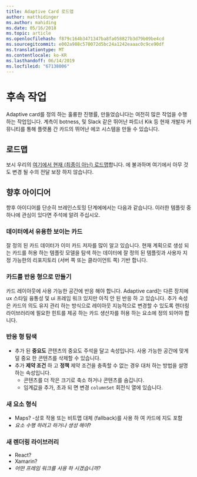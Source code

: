 ```yaml
---
title: Adaptive Card 로드맵
author: matthidinger
ms.author: mahiding
ms.date: 05/16/2018
ms.topic: article
ms.openlocfilehash: f879c164b3471347ba8fa058827b3d79b09be4cd
ms.sourcegitcommit: e002a988c570072d5bc24a1242eaaac0c9ce90df
ms.translationtype: MT
ms.contentlocale: ko-KR
ms.lasthandoff: 06/14/2019
ms.locfileid: "67138006"
---
```

# <a name="future-work"></a>후속 작업

Adaptive card를 정의 하는 훌륭한 진행률, 만들었습니다는 여전히 많은 작업을 수행 하는 작업입니다. 계측이 botness, 및 Slack 같은 뛰어난 파트너 Kik 등 현재 개발자 커뮤니티를 통해 플랫폼 간 카드의 뛰어난 에코 시스템을 만들 수 있습니다.

## <a name="roadmap"></a>로드맵

보시 우리의 [여기에서 현재 (최종이 아닌) 로드맵](https://portal.productboard.com/adaptivecards/1-adaptive-cards-portal/tabs/1-backlog)합니다. 에 불과하며 여기에서 아무 것도 변경 될 수의 전달 보장 하지 않습니다.

## <a name="future-ideas"></a>향후 아이디어

향후 아이디어를 단순히 브레인스토밍 단계에에서는 다음과 같습니다. 이러한 템플릿 중 하나에 관심이 있다면 주석에 알려 주십시오.

### <a name="great-looking-cards-from-data"></a>데이터에서 유용한 보이는 카드

잘 정의 된 카드 데이터가 이미 카드 저자를 많이 알고 있습니다. 현재 계획으로 생성 되는 카드를 허용 하는 템플릿 모델을 탐색 하는 데이터에 잘 정의 된 템플릿과 사용자 지정 가능한의 리포지토리 (서버 쪽 또는 클라이언트 쪽) 기반 합니다.

### <a name="make-cards-responsive"></a>카드를 반응 형으로 만들기

카드 레이아웃에 사용 가능한 공간에 반응 해야 합니다. Adaptive card는 다른 장치에 ux 스타일 융통성 및 ui 프레임 워크 있지만 아직 안 된 반응 하 고 있습니다. 추가 속성은 카드의 의도 유지 관리 하는 방식으로 레이아웃 지능적으로 변경할 수 있도록 렌더링 라이브러리에 필요한 힌트를 제공 하는 카드 생산자를 허용 하는 요소에 정의 되어야 합니다.

### <a name="responsive-exploration"></a>반응 형 탐색

* 추가 된 **중요도** 콘텐츠의 중요도 주석을 달고 속성입니다. 사용 가능한 공간에 맞게 덜 중요 한 콘텐츠를 삭제할 수 있습니다.
* 추가 **제약 조건** 하 고 **정책** 제약 조건을 충족할 수 없는 경우 대처 하는 방법을 설명 하는 속성입니다. 
  * 콘텐츠를 더 작은 크기로 축소 하거나 콘텐츠를 숨깁니다.
  * 임계값을 추가, 초과 되 면 변경 `columnSet` 회전식 열에 있습니다.

### <a name="new-element-types"></a>새 요소 형식

* Maps? -상호 작용 또는 비트맵 대체 (fallback)를 사용 하 여 카드에 지도 포함
* *요소 수행 하려고 하거나 생성 해야*?

### <a name="new-rendering-libraries"></a>새 렌더링 라이브러리

* React?
* Xamarin?
* *어떤 프레임 워크를 사용 하 시겠습니까?*
